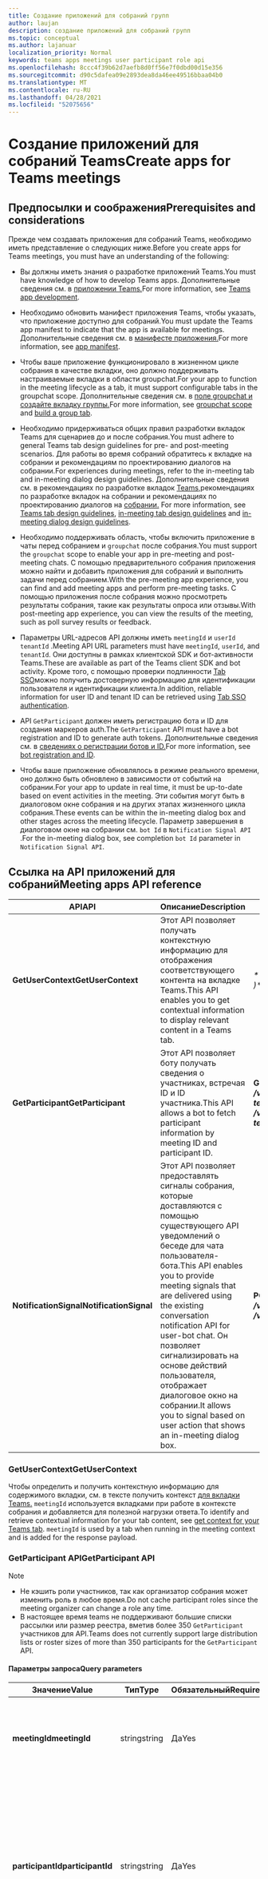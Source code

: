 ```yaml
---
title: Создание приложений для собраний групп
author: laujan
description: создание приложений для собраний групп
ms.topic: conceptual
ms.author: lajanuar
localization_priority: Normal
keywords: teams apps meetings user participant role api
ms.openlocfilehash: 8ccc4f39b62d7aefb8d0ff56e7f0dbd00d15e356
ms.sourcegitcommit: d90c5dafea09e2893dea8da46ee49516bbaa04b0
ms.translationtype: MT
ms.contentlocale: ru-RU
ms.lasthandoff: 04/28/2021
ms.locfileid: "52075656"
---
```

# <a name="create-apps-for-teams-meetings"></a><span data-ttu-id="406b0-104">Создание приложений для собраний Teams</span><span class="sxs-lookup"><span data-stu-id="406b0-104">Create apps for Teams meetings</span></span>

## <a name="prerequisites-and-considerations"></a><span data-ttu-id="406b0-105">Предпосылки и соображения</span><span class="sxs-lookup"><span data-stu-id="406b0-105">Prerequisites and considerations</span></span>

<span data-ttu-id="406b0-106">Прежде чем создавать приложения для собраний Teams, необходимо иметь представление о следующих ниже.</span><span class="sxs-lookup"><span data-stu-id="406b0-106">Before you create apps for Teams meetings, you must have an understanding of the following:</span></span>

* <span data-ttu-id="406b0-107">Вы должны иметь знания о разработке приложений Teams.</span><span class="sxs-lookup"><span data-stu-id="406b0-107">You must have knowledge of how to develop Teams apps.</span></span> <span data-ttu-id="406b0-108">Дополнительные сведения см. в [приложении Teams.](../overview.md)</span><span class="sxs-lookup"><span data-stu-id="406b0-108">For more information, see [Teams app development](../overview.md).</span></span>

* <span data-ttu-id="406b0-109">Необходимо обновить манифест приложения Teams, чтобы указать, что приложение доступно для собраний.</span><span class="sxs-lookup"><span data-stu-id="406b0-109">You must update the Teams app manifest to indicate that the app is available for meetings.</span></span> <span data-ttu-id="406b0-110">Дополнительные сведения см. в [манифесте приложения.](#update-your-app-manifest)</span><span class="sxs-lookup"><span data-stu-id="406b0-110">For more information, see [app manifest](#update-your-app-manifest).</span></span>

* <span data-ttu-id="406b0-111">Чтобы ваше приложение функционировало в жизненном цикле собрания в качестве вкладки, оно должно поддерживать настраиваемые вкладки в области groupchat.</span><span class="sxs-lookup"><span data-stu-id="406b0-111">For your app to function in the meeting lifecycle as a tab, it must support configurable tabs in the groupchat scope.</span></span> <span data-ttu-id="406b0-112">Дополнительные сведения см. в [поле groupchat и](../resources/schema/manifest-schema.md#configurabletabs) [создайте вкладку группы.](../build-your-first-app/build-channel-tab.md)</span><span class="sxs-lookup"><span data-stu-id="406b0-112">For more information, see [groupchat scope](../resources/schema/manifest-schema.md#configurabletabs) and [build a group tab](../build-your-first-app/build-channel-tab.md).</span></span>

* <span data-ttu-id="406b0-113">Необходимо придерживаться общих правил разработки вкладок Teams для сценариев до и после собрания.</span><span class="sxs-lookup"><span data-stu-id="406b0-113">You must adhere to general Teams tab design guidelines for pre- and post-meeting scenarios.</span></span> <span data-ttu-id="406b0-114">Для работы во время собраний обратитесь к вкладке на собрании и рекомендациям по проектированию диалогов на собрании.</span><span class="sxs-lookup"><span data-stu-id="406b0-114">For experiences during meetings, refer to the in-meeting tab and in-meeting dialog design guidelines.</span></span> <span data-ttu-id="406b0-115">Дополнительные сведения см. в рекомендациях по разработке вкладок [Teams,](../tabs/design/tabs.md)рекомендациях по разработке вкладок на собрании и рекомендациях по проектированию диалогов на [собрании.](../apps-in-teams-meetings/design/designing-apps-in-meetings.md#use-an-in-meeting-dialog) [](../apps-in-teams-meetings/design/designing-apps-in-meetings.md#use-an-in-meeting-tab)</span><span class="sxs-lookup"><span data-stu-id="406b0-115">For more information, see [Teams tab design guidelines](../tabs/design/tabs.md), [in-meeting tab design guidelines](../apps-in-teams-meetings/design/designing-apps-in-meetings.md#use-an-in-meeting-tab) and [in-meeting dialog design guidelines](../apps-in-teams-meetings/design/designing-apps-in-meetings.md#use-an-in-meeting-dialog).</span></span>

* <span data-ttu-id="406b0-116">Необходимо поддерживать область, чтобы включить приложение в чаты перед собранием и `groupchat` после собрания.</span><span class="sxs-lookup"><span data-stu-id="406b0-116">You must support the `groupchat` scope to enable your app in pre-meeting and post-meeting chats.</span></span> <span data-ttu-id="406b0-117">С помощью предварительного собрания приложения можно найти и добавить приложения для собраний и выполнить задачи перед собранием.</span><span class="sxs-lookup"><span data-stu-id="406b0-117">With the pre-meeting app experience, you can find and add meeting apps and perform pre-meeting tasks.</span></span> <span data-ttu-id="406b0-118">С помощью приложения после собрания можно просмотреть результаты собрания, такие как результаты опроса или отзывы.</span><span class="sxs-lookup"><span data-stu-id="406b0-118">With post-meeting app experience, you can view the results of the meeting, such as poll survey results or feedback.</span></span>

* <span data-ttu-id="406b0-119">Параметры URL-адресов API должны иметь `meetingId` и `userId` `tenantId` .</span><span class="sxs-lookup"><span data-stu-id="406b0-119">Meeting API URL parameters must have `meetingId`, `userId`, and `tenantId`.</span></span> <span data-ttu-id="406b0-120">Они доступны в рамках клиентской SDK и бот-активности Teams.</span><span class="sxs-lookup"><span data-stu-id="406b0-120">These are available as part of the Teams client SDK and bot activity.</span></span> <span data-ttu-id="406b0-121">Кроме того, с помощью проверки подлинности [Tab SSO](../tabs/how-to/authentication/auth-aad-sso.md)можно получить достоверную информацию для идентификации пользователя и идентификации клиента.</span><span class="sxs-lookup"><span data-stu-id="406b0-121">In addition, reliable information for user ID and tenant ID can be retrieved using [Tab SSO authentication](../tabs/how-to/authentication/auth-aad-sso.md).</span></span>

* <span data-ttu-id="406b0-122">API `GetParticipant` должен иметь регистрацию бота и ID для создания маркеров auth.</span><span class="sxs-lookup"><span data-stu-id="406b0-122">The `GetParticipant` API must have a bot registration and ID to generate auth tokens.</span></span> <span data-ttu-id="406b0-123">Дополнительные сведения см. в [сведениях о регистрации ботов и ID.](../build-your-first-app/build-bot.md)</span><span class="sxs-lookup"><span data-stu-id="406b0-123">For more information, see [bot registration and ID](../build-your-first-app/build-bot.md).</span></span>

* <span data-ttu-id="406b0-124">Чтобы ваше приложение обновлялось в режиме реального времени, оно должно быть обновлено в зависимости от событий на собрании.</span><span class="sxs-lookup"><span data-stu-id="406b0-124">For your app to update in real time, it must be up-to-date based on event activities in the meeting.</span></span> <span data-ttu-id="406b0-125">Эти события могут быть в диалоговом окне собрания и на других этапах жизненного цикла собрания.</span><span class="sxs-lookup"><span data-stu-id="406b0-125">These events can be within the in-meeting dialog box and other stages across the meeting lifecycle.</span></span> <span data-ttu-id="406b0-126">Параметр завершения в диалоговом окне на собрании см. `bot Id` в `Notification Signal API` .</span><span class="sxs-lookup"><span data-stu-id="406b0-126">For the in-meeting dialog box, see completion `bot Id` parameter in `Notification Signal API`.</span></span>

## <a name="meeting-apps-api-reference"></a><span data-ttu-id="406b0-127">Ссылка на API приложений для собраний</span><span class="sxs-lookup"><span data-stu-id="406b0-127">Meeting apps API reference</span></span>

|<span data-ttu-id="406b0-128">API</span><span class="sxs-lookup"><span data-stu-id="406b0-128">API</span></span>|<span data-ttu-id="406b0-129">Описание</span><span class="sxs-lookup"><span data-stu-id="406b0-129">Description</span></span>|<span data-ttu-id="406b0-130">Запрос</span><span class="sxs-lookup"><span data-stu-id="406b0-130">Request</span></span>|<span data-ttu-id="406b0-131">Source</span><span class="sxs-lookup"><span data-stu-id="406b0-131">Source</span></span>|
|---|---|----|---|
|<span data-ttu-id="406b0-132">**GetUserContext**</span><span class="sxs-lookup"><span data-stu-id="406b0-132">**GetUserContext**</span></span>| <span data-ttu-id="406b0-133">Этот API позволяет получать контекстную информацию для отображения соответствующего контента на вкладке Teams.</span><span class="sxs-lookup"><span data-stu-id="406b0-133">This API enables you to get contextual information to display relevant content in a Teams tab.</span></span> |<span data-ttu-id="406b0-134">_**microsoftTeams.getContext() => { /*...\* / } )*\*_</span><span class="sxs-lookup"><span data-stu-id="406b0-134">_**microsoftTeams.getContext( ( ) => {  /*...*/ } )**_</span></span>|<span data-ttu-id="406b0-135">Клиент Microsoft Teams SDK</span><span class="sxs-lookup"><span data-stu-id="406b0-135">Microsoft Teams client SDK</span></span>|
|<span data-ttu-id="406b0-136">**GetParticipant**</span><span class="sxs-lookup"><span data-stu-id="406b0-136">**GetParticipant**</span></span>| <span data-ttu-id="406b0-137">Этот API позволяет боту получать сведения о участниках, встречая ID и ID участника.</span><span class="sxs-lookup"><span data-stu-id="406b0-137">This API allows a bot to fetch participant information by meeting ID and participant ID.</span></span> |<span data-ttu-id="406b0-138">**GET** _**/v1/meetings/{meetingId}/participants/{participantsId}?tenantId={tenantId}**_</span><span class="sxs-lookup"><span data-stu-id="406b0-138">**GET** _**/v1/meetings/{meetingId}/participants/{participantId}?tenantId={tenantId}**_</span></span> |<span data-ttu-id="406b0-139">Microsoft Bot Framework SDK</span><span class="sxs-lookup"><span data-stu-id="406b0-139">Microsoft Bot Framework SDK</span></span>|
|<span data-ttu-id="406b0-140">**NotificationSignal**</span><span class="sxs-lookup"><span data-stu-id="406b0-140">**NotificationSignal**</span></span> | <span data-ttu-id="406b0-141">Этот API позволяет предоставлять сигналы собрания, которые доставляются с помощью существующего API уведомлений о беседе для чата пользователя-бота.</span><span class="sxs-lookup"><span data-stu-id="406b0-141">This API enables you to provide meeting signals that are delivered using the existing conversation notification API for user-bot chat.</span></span> <span data-ttu-id="406b0-142">Он позволяет сигнализировать на основе действий пользователя, отображает диалоговое окно на собрании.</span><span class="sxs-lookup"><span data-stu-id="406b0-142">It allows you to signal based on user action that shows an in-meeting dialog box.</span></span> |<span data-ttu-id="406b0-143">**POST** _**/v3/conversations/{conversationId}/activities**_</span><span class="sxs-lookup"><span data-stu-id="406b0-143">**POST** _**/v3/conversations/{conversationId}/activities**_</span></span>|<span data-ttu-id="406b0-144">Microsoft Bot Framework SDK</span><span class="sxs-lookup"><span data-stu-id="406b0-144">Microsoft Bot Framework SDK</span></span>|

### <a name="getusercontext"></a><span data-ttu-id="406b0-145">GetUserContext</span><span class="sxs-lookup"><span data-stu-id="406b0-145">GetUserContext</span></span>

<span data-ttu-id="406b0-146">Чтобы определить и получить контекстную информацию для содержимого вкладки, см. в тексте получить контекст [для вкладки Teams.](../tabs/how-to/access-teams-context.md#getting-context-by-using-the-microsoft-teams-javascript-library) `meetingId` используется вкладками при работе в контексте собрания и добавляется для полезной нагрузки ответа.</span><span class="sxs-lookup"><span data-stu-id="406b0-146">To identify and retrieve contextual information for your tab content, see [get context for your Teams tab](../tabs/how-to/access-teams-context.md#getting-context-by-using-the-microsoft-teams-javascript-library). `meetingId` is used by a tab when running in the meeting context and is added for the response payload.</span></span>

### <a name="getparticipant-api"></a><span data-ttu-id="406b0-147">GetParticipant API</span><span class="sxs-lookup"><span data-stu-id="406b0-147">GetParticipant API</span></span>

> [!NOTE]
> * <span data-ttu-id="406b0-148">Не кэшить роли участников, так как организатор собрания может изменить роль в любое время.</span><span class="sxs-lookup"><span data-stu-id="406b0-148">Do not cache participant roles since the meeting organizer can change a role any time.</span></span>
> * <span data-ttu-id="406b0-149">В настоящее время teams не поддерживают большие списки рассылки или размер реестра, вметив более 350 `GetParticipant` участников для API.</span><span class="sxs-lookup"><span data-stu-id="406b0-149">Teams does not currently support large distribution lists or roster sizes of more than 350 participants for the `GetParticipant` API.</span></span>

#### <a name="query-parameters"></a><span data-ttu-id="406b0-150">Параметры запроса</span><span class="sxs-lookup"><span data-stu-id="406b0-150">Query parameters</span></span>

|<span data-ttu-id="406b0-151">Значение</span><span class="sxs-lookup"><span data-stu-id="406b0-151">Value</span></span>|<span data-ttu-id="406b0-152">Тип</span><span class="sxs-lookup"><span data-stu-id="406b0-152">Type</span></span>|<span data-ttu-id="406b0-153">Обязательный</span><span class="sxs-lookup"><span data-stu-id="406b0-153">Required</span></span>|<span data-ttu-id="406b0-154">Описание</span><span class="sxs-lookup"><span data-stu-id="406b0-154">Description</span></span>|
|---|---|----|---|
|<span data-ttu-id="406b0-155">**meetingId**</span><span class="sxs-lookup"><span data-stu-id="406b0-155">**meetingId**</span></span>| <span data-ttu-id="406b0-156">string</span><span class="sxs-lookup"><span data-stu-id="406b0-156">string</span></span> | <span data-ttu-id="406b0-157">Да</span><span class="sxs-lookup"><span data-stu-id="406b0-157">Yes</span></span> | <span data-ttu-id="406b0-158">Идентификатор собрания доступен через Bot Invoke и Teams Client SDK.</span><span class="sxs-lookup"><span data-stu-id="406b0-158">The meeting identifier is available through Bot Invoke and Teams Client SDK.</span></span>|
|<span data-ttu-id="406b0-159">**participantId**</span><span class="sxs-lookup"><span data-stu-id="406b0-159">**participantId**</span></span>| <span data-ttu-id="406b0-160">string</span><span class="sxs-lookup"><span data-stu-id="406b0-160">string</span></span> | <span data-ttu-id="406b0-161">Да</span><span class="sxs-lookup"><span data-stu-id="406b0-161">Yes</span></span> | <span data-ttu-id="406b0-162">ID участника — это пользовательский ИД.</span><span class="sxs-lookup"><span data-stu-id="406b0-162">The participant ID is the user ID.</span></span> <span data-ttu-id="406b0-163">Он доступен в SSO tab, Bot Invoke и Teams Client SDK.</span><span class="sxs-lookup"><span data-stu-id="406b0-163">It is available in Tab SSO, Bot Invoke, and Teams Client SDK.</span></span> <span data-ttu-id="406b0-164">Рекомендуется получить ID участника из SSO Tab.</span><span class="sxs-lookup"><span data-stu-id="406b0-164">It is recommended to get a participant ID from the Tab SSO.</span></span> |
|<span data-ttu-id="406b0-165">**tenantId**</span><span class="sxs-lookup"><span data-stu-id="406b0-165">**tenantId**</span></span>| <span data-ttu-id="406b0-166">string</span><span class="sxs-lookup"><span data-stu-id="406b0-166">string</span></span> | <span data-ttu-id="406b0-167">Да</span><span class="sxs-lookup"><span data-stu-id="406b0-167">Yes</span></span> | <span data-ttu-id="406b0-168">Для пользователей-клиентов требуется ID клиента.</span><span class="sxs-lookup"><span data-stu-id="406b0-168">The tenant ID is required for the tenant users.</span></span> <span data-ttu-id="406b0-169">Он доступен в SSO tab, Bot Invoke и Teams Client SDK.</span><span class="sxs-lookup"><span data-stu-id="406b0-169">It is available in Tab SSO, Bot Invoke, and Teams Client SDK.</span></span> <span data-ttu-id="406b0-170">Рекомендуется получить ID клиента из SSO tab.</span><span class="sxs-lookup"><span data-stu-id="406b0-170">It is recommended to get a tenant ID from the Tab SSO.</span></span> |

#### <a name="example"></a><span data-ttu-id="406b0-171">Пример</span><span class="sxs-lookup"><span data-stu-id="406b0-171">Example</span></span>

# <a name="c"></a>[<span data-ttu-id="406b0-172">C#</span><span class="sxs-lookup"><span data-stu-id="406b0-172">C#</span></span>](#tab/dotnet)

```csharp
protected override async Task OnMessageActivityAsync(ITurnContext<IMessageActivity> turnContext, CancellationToken cancellationToken)
{
  TeamsMeetingParticipant participant = GetMeetingParticipantAsync(turnContext, "yourMeetingId", "yourParticipantId", "yourTenantId");
  TeamsChannelAccount member = participant.User;
  MeetingParticipantInfo meetingInfo = participant.Meeting;
  ConversationAccount conversation = participant.Conversation;

  await turnContext.SendActivityAsync(MessageFactory.Text($"The participant role is: {meetingInfo.Role}"), cancellationToken);
}

```

# <a name="javascript"></a>[<span data-ttu-id="406b0-173">JavaScript</span><span class="sxs-lookup"><span data-stu-id="406b0-173">JavaScript</span></span>](#tab/javascript)

```typescript

export class MyBot extends TeamsActivityHandler {
    constructor() {
        super();
        this.onMessage(async (context, next) => {
            TeamsMeetingParticipant participant = getMeetingParticipant(turnContext, "yourMeetingId", "yourParticipantId", "yourTenantId");
            let member = participant.user;
            let meetingInfo = participant.meeting;
            let conversation = participant.conversation;
            
            await context.sendActivity(`The participant role is: '${meetingInfo.role}'`);
            await next();
        });
    }
}

```

# <a name="json"></a>[<span data-ttu-id="406b0-174">JSON</span><span class="sxs-lookup"><span data-stu-id="406b0-174">JSON</span></span>](#tab/json)

```http
GET /v1/meetings/{meetingId}/participants/{participantId}?tenantId={tenantId}
```

* * *

<span data-ttu-id="406b0-175">Тело ответа JSON для `GetParticipant` API:</span><span class="sxs-lookup"><span data-stu-id="406b0-175">The JSON response body for `GetParticipant` API is:</span></span>

```json
{
   "user":{
      "id":"29:1JKiJGPAX9TTxtGxhVo0wLx_zwzo-gG8Z-X03306vBwi9p-xMTEbDXsT6KH7-0kkTS8cD-2zkrsoV6f5WJ6_aYw",
      "aadObjectId":"e236c4bf-88b1-4f3a-b1d7-8891dfc332b5",
      "name":"Bob Young",
      "givenName":"Bob",
      "surname":"Young",
      "email":"Bob.young@microsoft.com",
      "userPrincipalName":"Bob.young@microsoft.com",
      "tenantId":"2fe477ab-0efc-4dfd-bde2-484374e2c373",
      "userRole":"user"
   },
   "meeting":{
      "role ":"Presenter",
      "inMeeting":true
   },
   "conversation":{
      "id":"<conversation id>",
      "isGroup":true
   }
}
```

#### <a name="response-codes"></a><span data-ttu-id="406b0-176">Коды ответа</span><span class="sxs-lookup"><span data-stu-id="406b0-176">Response codes</span></span>

|<span data-ttu-id="406b0-177">Код ответа</span><span class="sxs-lookup"><span data-stu-id="406b0-177">Response code</span></span>|<span data-ttu-id="406b0-178">Описание</span><span class="sxs-lookup"><span data-stu-id="406b0-178">Description</span></span>|
|---|---|
| <span data-ttu-id="406b0-179">**403**</span><span class="sxs-lookup"><span data-stu-id="406b0-179">**403**</span></span> | <span data-ttu-id="406b0-180">Приложение не может получать сведения о участниках.</span><span class="sxs-lookup"><span data-stu-id="406b0-180">The app is not allowed to get participant information.</span></span> <span data-ttu-id="406b0-181">Это наиболее распространенный ответ на ошибки, который запускается, если приложение не установлено на собрании.</span><span class="sxs-lookup"><span data-stu-id="406b0-181">This is the most common error response and is triggered if the app is not installed in the meeting.</span></span> <span data-ttu-id="406b0-182">Например, если приложение отключено администратором клиента или заблокировано во время переноса веб-сайтов в прямом эфире.</span><span class="sxs-lookup"><span data-stu-id="406b0-182">For example, if the app is disabled by tenant admin or blocked during live site migration.</span></span>|
| <span data-ttu-id="406b0-183">**200**</span><span class="sxs-lookup"><span data-stu-id="406b0-183">**200**</span></span> | <span data-ttu-id="406b0-184">Данные участника успешно извлекаются.</span><span class="sxs-lookup"><span data-stu-id="406b0-184">The participant information is successfully retrieved.</span></span>|
| <span data-ttu-id="406b0-185">**401**</span><span class="sxs-lookup"><span data-stu-id="406b0-185">**401**</span></span> | <span data-ttu-id="406b0-186">Приложение отвечает недействительным маркером.</span><span class="sxs-lookup"><span data-stu-id="406b0-186">The app responds with an invalid token.</span></span>|
| <span data-ttu-id="406b0-187">**404**</span><span class="sxs-lookup"><span data-stu-id="406b0-187">**404**</span></span> | <span data-ttu-id="406b0-188">Собрание истеко или участник не может быть найден.</span><span class="sxs-lookup"><span data-stu-id="406b0-188">The meeting has either expired or participant cannot be found.</span></span>|
| <span data-ttu-id="406b0-189">**500**</span><span class="sxs-lookup"><span data-stu-id="406b0-189">**500**</span></span> | <span data-ttu-id="406b0-190">Срок действия собрания истек более 60 дней с момента окончания собрания, либо у участника нет разрешений, основанных на их роли.</span><span class="sxs-lookup"><span data-stu-id="406b0-190">The meeting has either expired more than 60 days since the meeting ended or the participant does not have permissions based on their role.</span></span>|

### <a name="notificationsignal-api"></a><span data-ttu-id="406b0-191">NotificationSignal API</span><span class="sxs-lookup"><span data-stu-id="406b0-191">NotificationSignal API</span></span>

<span data-ttu-id="406b0-192">Все пользователи на собрании получают уведомления, отправленные через `NotificationSignal` API.</span><span class="sxs-lookup"><span data-stu-id="406b0-192">All users in a meeting receive the notifications sent through the `NotificationSignal` API.</span></span>

> [!NOTE]
> * <span data-ttu-id="406b0-193">При вызове диалогового окна на собрании содержимое представляется в качестве сообщения чата.</span><span class="sxs-lookup"><span data-stu-id="406b0-193">When an in-meeting dialog box is invoked, the content is presented as a chat message.</span></span>
> * <span data-ttu-id="406b0-194">В настоящее время отправка целевых уведомлений не поддерживается.</span><span class="sxs-lookup"><span data-stu-id="406b0-194">Currently, sending targeted notifications is not supported.</span></span>

#### <a name="query-parameters"></a><span data-ttu-id="406b0-195">Параметры запроса</span><span class="sxs-lookup"><span data-stu-id="406b0-195">Query parameters</span></span>

|<span data-ttu-id="406b0-196">Значение</span><span class="sxs-lookup"><span data-stu-id="406b0-196">Value</span></span>|<span data-ttu-id="406b0-197">Тип</span><span class="sxs-lookup"><span data-stu-id="406b0-197">Type</span></span>|<span data-ttu-id="406b0-198">Обязательный</span><span class="sxs-lookup"><span data-stu-id="406b0-198">Required</span></span>|<span data-ttu-id="406b0-199">Описание</span><span class="sxs-lookup"><span data-stu-id="406b0-199">Description</span></span>|
|---|---|----|---|
|<span data-ttu-id="406b0-200">**conversationId**</span><span class="sxs-lookup"><span data-stu-id="406b0-200">**conversationId**</span></span>| <span data-ttu-id="406b0-201">string</span><span class="sxs-lookup"><span data-stu-id="406b0-201">string</span></span> | <span data-ttu-id="406b0-202">Да</span><span class="sxs-lookup"><span data-stu-id="406b0-202">Yes</span></span> | <span data-ttu-id="406b0-203">Идентификатор беседы доступен в рамках вызова бота</span><span class="sxs-lookup"><span data-stu-id="406b0-203">The conversation identifier is available as part of bot invoke</span></span> |

#### <a name="example"></a><span data-ttu-id="406b0-204">Пример</span><span class="sxs-lookup"><span data-stu-id="406b0-204">Example</span></span>

<span data-ttu-id="406b0-205">Объявляется `Bot ID` в манифесте, и бот получает объект результата.</span><span class="sxs-lookup"><span data-stu-id="406b0-205">The `Bot ID` is declared in the manifest and the bot receives a result object.</span></span>

> [!NOTE]
> * <span data-ttu-id="406b0-206">Параметр `completionBotId` необязательный `externalResourceUrl` в примере запрашиваемой полезной нагрузки.</span><span class="sxs-lookup"><span data-stu-id="406b0-206">The `completionBotId` parameter of the `externalResourceUrl` is optional in the requested payload example.</span></span> <span data-ttu-id="406b0-207">`Bot ID` объявляется в манифесте, и бот получает объект результата.</span><span class="sxs-lookup"><span data-stu-id="406b0-207">`Bot ID` is declared in the manifest and the bot receives a result object.</span></span>
> * <span data-ttu-id="406b0-208">Параметры `externalResourceUrl` ширины и высоты должны быть в пикселях.</span><span class="sxs-lookup"><span data-stu-id="406b0-208">The `externalResourceUrl` width and height parameters must be in pixels.</span></span> <span data-ttu-id="406b0-209">Чтобы размеры были в пределах допустимого, см. в [рекомендациях по проектированию.](design/designing-apps-in-meetings.md)</span><span class="sxs-lookup"><span data-stu-id="406b0-209">To ensure the dimensions are within the allowed limits, see [design guidelines](design/designing-apps-in-meetings.md).</span></span>
> * <span data-ttu-id="406b0-210">URL-адрес — это страница, загруженная в диалоговом окне на `<iframe>` собрании.</span><span class="sxs-lookup"><span data-stu-id="406b0-210">The URL is the page loaded as an `<iframe>` in the in-meeting dialog box.</span></span> <span data-ttu-id="406b0-211">Домен должен быть в массиве приложения в `validDomains` манифесте приложения.</span><span class="sxs-lookup"><span data-stu-id="406b0-211">The domain must be in the app's `validDomains` array in your app manifest.</span></span>

# <a name="c"></a>[<span data-ttu-id="406b0-212">C#</span><span class="sxs-lookup"><span data-stu-id="406b0-212">C#</span></span>](#tab/dotnet)

```csharp
Activity activity = MessageFactory.Text("This is a meeting signal test");

activity.ChannelData = new TeamsChannelData
  {
    Notification = new NotificationInfo()
                    {
                        AlertInMeeting = true,
                        ExternalResourceUrl = "https://teams.microsoft.com/l/bubble/APP_ID?url=<url>&height=<height>&width=<width>&title=<title>&completionBotId=BOT_APP_ID"
                    }
  };
await turnContext.SendActivityAsync(activity).ConfigureAwait(false);
```

# <a name="javascript"></a>[<span data-ttu-id="406b0-213">JavaScript</span><span class="sxs-lookup"><span data-stu-id="406b0-213">JavaScript</span></span>](#tab/javascript)

```javascript

const replyActivity = MessageFactory.text('Hi'); // this could be an adaptive card instead
replyActivity.channelData = {
    notification: {
        alertInMeeting: true,
        externalResourceUrl: 'https://teams.microsoft.com/l/bubble/APP_ID?url=<url>&height=<height>&width=<width>&title=<title>&completionBotId=BOT_APP_ID’
    }
};
await context.sendActivity(replyActivity);
```

# <a name="json"></a>[<span data-ttu-id="406b0-214">JSON</span><span class="sxs-lookup"><span data-stu-id="406b0-214">JSON</span></span>](#tab/json)

```http
POST /v3/conversations/{conversationId}/activities

{
    "type": "message",
    "text": "John Phillips assigned you a weekly todo",
    "summary": "Don't forget to meet with Marketing next week",
    "channelData": {
        "notification": {
            "alertInMeeting": true,
            "externalResourceUrl": "https://teams.microsoft.com/l/bubble/APP_ID?url=<url>&height=<height>&width=<width>&title=<title>&completionBotId=BOT_APP_ID"
        }
    },
    "replyToId": "1493070356924"
}
```

* * *

#### <a name="response-codes"></a><span data-ttu-id="406b0-215">Коды ответа</span><span class="sxs-lookup"><span data-stu-id="406b0-215">Response codes</span></span>

|<span data-ttu-id="406b0-216">Код ответа</span><span class="sxs-lookup"><span data-stu-id="406b0-216">Response code</span></span>|<span data-ttu-id="406b0-217">Описание</span><span class="sxs-lookup"><span data-stu-id="406b0-217">Description</span></span>|
|---|---|
| <span data-ttu-id="406b0-218">**201**</span><span class="sxs-lookup"><span data-stu-id="406b0-218">**201**</span></span> | <span data-ttu-id="406b0-219">Успешно отправляется действие с сигналом</span><span class="sxs-lookup"><span data-stu-id="406b0-219">The activity with signal is successfully sent</span></span> |
| <span data-ttu-id="406b0-220">**401**</span><span class="sxs-lookup"><span data-stu-id="406b0-220">**401**</span></span> | <span data-ttu-id="406b0-221">Приложение отвечает недействительным маркером.</span><span class="sxs-lookup"><span data-stu-id="406b0-221">The app responds with an invalid token.</span></span> |
| <span data-ttu-id="406b0-222">**403**</span><span class="sxs-lookup"><span data-stu-id="406b0-222">**403**</span></span> | <span data-ttu-id="406b0-223">Приложение не может отправить сигнал.</span><span class="sxs-lookup"><span data-stu-id="406b0-223">The app is unable to send the signal.</span></span> <span data-ttu-id="406b0-224">Это может произойти из-за различных причин, таких как отключение приложения администратором клиента, блокировка приложения во время переноса веб-сайта в прямом эфире и так далее.</span><span class="sxs-lookup"><span data-stu-id="406b0-224">This can happen due to various reasons such as the tenant admin disables the app, the app is blocked during live site migration, and so on.</span></span> <span data-ttu-id="406b0-225">В этом случае полезное сообщение содержит подробное сообщение об ошибке.</span><span class="sxs-lookup"><span data-stu-id="406b0-225">In this case, the payload contains a detailed error message.</span></span> |
| <span data-ttu-id="406b0-226">**404**</span><span class="sxs-lookup"><span data-stu-id="406b0-226">**404**</span></span> | <span data-ttu-id="406b0-227">Чат собрания не существует.</span><span class="sxs-lookup"><span data-stu-id="406b0-227">The meeting chat does not exist.</span></span> |

## <a name="enable-your-app-for-teams-meetings"></a><span data-ttu-id="406b0-228">Включить приложение для собраний Teams</span><span class="sxs-lookup"><span data-stu-id="406b0-228">Enable your app for Teams meetings</span></span>

### <a name="update-your-app-manifest"></a><span data-ttu-id="406b0-229">Обновление манифеста приложения</span><span class="sxs-lookup"><span data-stu-id="406b0-229">Update your app manifest</span></span>

<span data-ttu-id="406b0-230">Возможности приложения собраний объявляются в манифесте приложения с помощью `configurableTabs` массивов и `scopes` `context` массивов.</span><span class="sxs-lookup"><span data-stu-id="406b0-230">The meetings app capabilities are declared in your app manifest using the `configurableTabs`, `scopes`, and `context` arrays.</span></span> <span data-ttu-id="406b0-231">Область определяет, кому и в котором контекст определяет, где доступно ваше приложение.</span><span class="sxs-lookup"><span data-stu-id="406b0-231">Scope defines to whom and context defines where your app is available.</span></span>

> [!NOTE]
> <span data-ttu-id="406b0-232">Попробуйте обновить манифест приложения с помощью [схемы манифеста.](../resources/schema/manifest-schema-dev-preview.md)</span><span class="sxs-lookup"><span data-stu-id="406b0-232">Try updating your app manifest with the [manifest schema](../resources/schema/manifest-schema-dev-preview.md).</span></span>
> <span data-ttu-id="406b0-233">Приложениям на собраниях нужна *область группового чата.*</span><span class="sxs-lookup"><span data-stu-id="406b0-233">Apps in meetings need *groupchat* scope.</span></span> <span data-ttu-id="406b0-234">Область *команды* работает только для вкладок в каналах.</span><span class="sxs-lookup"><span data-stu-id="406b0-234">The *team* scope works for tabs in channels only.</span></span>

```json

"configurableTabs": [
    {
      "configurationUrl": "https://contoso.com/teamstab/configure",
      "canUpdateConfiguration": true,
      "scopes": [
        "team",
        "groupchat"
      ],
      "context":[
        "channelTab",
        "privateChatTab",
        "meetingChatTab",
        "meetingDetailsTab",
        "meetingSidePanel",
        "meetingStage"
     ]
    }
  ]
```
> [!NOTE]
> <span data-ttu-id="406b0-235">`meetingStage` в настоящее время доступна только в предварительном просмотре разработчика.</span><span class="sxs-lookup"><span data-stu-id="406b0-235">`meetingStage` is currently available in developer preview only.</span></span>

### <a name="context-property"></a><span data-ttu-id="406b0-236">Свойство Context</span><span class="sxs-lookup"><span data-stu-id="406b0-236">Context property</span></span>

<span data-ttu-id="406b0-237">Вкладка `context` и свойства позволяют `scopes` определить, где должно отображаться ваше приложение.</span><span class="sxs-lookup"><span data-stu-id="406b0-237">The tab `context` and `scopes` properties enable you to determine where your app must appear.</span></span> <span data-ttu-id="406b0-238">Вкладки в области или области `team` `groupchat` могут иметь несколько контекстов.</span><span class="sxs-lookup"><span data-stu-id="406b0-238">Tabs in the `team` or `groupchat` scope can have more than one context.</span></span> <span data-ttu-id="406b0-239">Ниже ниже 10 значений для свойства, из которого можно использовать все или некоторые `context` из этих значений:</span><span class="sxs-lookup"><span data-stu-id="406b0-239">Following are the values for the `context` property from which you can use all or some of the values:</span></span>

|<span data-ttu-id="406b0-240">Значение</span><span class="sxs-lookup"><span data-stu-id="406b0-240">Value</span></span>|<span data-ttu-id="406b0-241">Описание</span><span class="sxs-lookup"><span data-stu-id="406b0-241">Description</span></span>|
|---|---|
| <span data-ttu-id="406b0-242">**channelTab**</span><span class="sxs-lookup"><span data-stu-id="406b0-242">**channelTab**</span></span> | <span data-ttu-id="406b0-243">Вкладка в загонах канала команды.</span><span class="sxs-lookup"><span data-stu-id="406b0-243">A tab in the header of a team channel.</span></span> |
| <span data-ttu-id="406b0-244">**privateChatTab**</span><span class="sxs-lookup"><span data-stu-id="406b0-244">**privateChatTab**</span></span> | <span data-ttu-id="406b0-245">Вкладка в загонах группового чата между набором пользователей, не в контексте группы или собрания.</span><span class="sxs-lookup"><span data-stu-id="406b0-245">A tab in the header of a group chat between a set of users not in the context of a team or meeting.</span></span> |
| <span data-ttu-id="406b0-246">**meetingChatTab**</span><span class="sxs-lookup"><span data-stu-id="406b0-246">**meetingChatTab**</span></span> | <span data-ttu-id="406b0-247">Вкладка в загонах группового чата между набором пользователей в контексте запланированного собрания.</span><span class="sxs-lookup"><span data-stu-id="406b0-247">A tab in the header of a group chat between a set of users in the context of a scheduled meeting.</span></span> |
| <span data-ttu-id="406b0-248">**meetingDetailsTab**</span><span class="sxs-lookup"><span data-stu-id="406b0-248">**meetingDetailsTab**</span></span> | <span data-ttu-id="406b0-249">Вкладка в загонах сведений о собрании для просмотра календаря.</span><span class="sxs-lookup"><span data-stu-id="406b0-249">A tab in the header of the meeting details view of the calendar.</span></span> |
| <span data-ttu-id="406b0-250">**meetingSidePanel**</span><span class="sxs-lookup"><span data-stu-id="406b0-250">**meetingSidePanel**</span></span> | <span data-ttu-id="406b0-251">Панель на собрании, открытая с помощью единой панели (U-bar).</span><span class="sxs-lookup"><span data-stu-id="406b0-251">An in-meeting panel opened via the unified bar (U-bar).</span></span> |
| <span data-ttu-id="406b0-252">**meetingStage**</span><span class="sxs-lookup"><span data-stu-id="406b0-252">**meetingStage**</span></span> | <span data-ttu-id="406b0-253">Приложение из боковогопанеля можно использовать на стадии собрания.</span><span class="sxs-lookup"><span data-stu-id="406b0-253">An app from the sidepanel can be shared to the meeting stage.</span></span> |

> [!NOTE]
> <span data-ttu-id="406b0-254">`Context` свойство в настоящее время не поддерживается для мобильных клиентов.</span><span class="sxs-lookup"><span data-stu-id="406b0-254">`Context` property is currently not supported on mobile clients.</span></span>

## <a name="configure-your-app-for-meeting-scenarios"></a><span data-ttu-id="406b0-255">Настройка приложения для сценариев собраний</span><span class="sxs-lookup"><span data-stu-id="406b0-255">Configure your app for meeting scenarios</span></span>

> [!NOTE]
> * <span data-ttu-id="406b0-256">Чтобы приложение было видимым в галерее вкладок, оно должно поддерживать настраиваемые вкладки и область группового чата.</span><span class="sxs-lookup"><span data-stu-id="406b0-256">For your app to be visible in the tab gallery it must support configurable tabs and the group chat scope.</span></span>
> * <span data-ttu-id="406b0-257">Мобильные клиенты поддерживают вкладки только на этапах предварительного и после собраний.</span><span class="sxs-lookup"><span data-stu-id="406b0-257">Mobile clients support tabs only in pre and post meeting stages.</span></span>
> * <span data-ttu-id="406b0-258">В настоящее время в мобильных клиентах не поддерживается диалоговое окно и вкладка на собрании.</span><span class="sxs-lookup"><span data-stu-id="406b0-258">The in-meeting experiences that is in-meeting dialog box and tab is currently not supported on mobile clients.</span></span> <span data-ttu-id="406b0-259">Дополнительные сведения см. [в руководстве по вкладки на мобильных](../tabs/design/tabs-mobile.md) устройствах при создании вкладок для мобильных устройств.</span><span class="sxs-lookup"><span data-stu-id="406b0-259">For more information, see [guidance for tabs on mobile](../tabs/design/tabs-mobile.md) when creating your tabs for mobile.</span></span>

### <a name="before-a-meeting"></a><span data-ttu-id="406b0-260">Перед собранием</span><span class="sxs-lookup"><span data-stu-id="406b0-260">Before a meeting</span></span>

<span data-ttu-id="406b0-261">Перед собранием пользователи могут добавлять вкладки, боты и расширения обмена сообщениями на собрание.</span><span class="sxs-lookup"><span data-stu-id="406b0-261">Before a meeting, users can add tabs, bots and messaging extensions to a meeting.</span></span> <span data-ttu-id="406b0-262">Пользователи с ролями организатора и презентовщика могут добавлять вкладки в собрание.</span><span class="sxs-lookup"><span data-stu-id="406b0-262">Users with organizer and presenter roles can add tabs to a meeting.</span></span>

<span data-ttu-id="406b0-263">**Добавление вкладки к собранию**</span><span class="sxs-lookup"><span data-stu-id="406b0-263">**To add a tab to a meeting**</span></span>

1. <span data-ttu-id="406b0-264">В календаре выберите собрание, на которое нужно добавить вкладку.</span><span class="sxs-lookup"><span data-stu-id="406b0-264">In your calendar, select a meeting to which you want to add a tab.</span></span>
1. <span data-ttu-id="406b0-265">Выберите **вкладку Details** и выберите плюс</span><span class="sxs-lookup"><span data-stu-id="406b0-265">Select the **Details** tab and select plus</span></span> <img src="~/assets/images/apps-in-meetings/plusbutton.png" alt="Plus button" width="30"/><span data-ttu-id="406b0-266">.</span><span class="sxs-lookup"><span data-stu-id="406b0-266">.</span></span> <span data-ttu-id="406b0-267">Отображается галерея вкладок.</span><span class="sxs-lookup"><span data-stu-id="406b0-267">The tab gallery appears.</span></span>

    ![Опыт предварительного собрания](../assets/images/apps-in-meetings/PreMeeting.png)

1. <span data-ttu-id="406b0-269">В галерее вкладок выберите приложение, которое необходимо добавить, и выполните необходимые действия.</span><span class="sxs-lookup"><span data-stu-id="406b0-269">In the tab gallery, select the app that you want to add and follow the steps as required.</span></span> <span data-ttu-id="406b0-270">Приложение устанавливается в качестве вкладки.</span><span class="sxs-lookup"><span data-stu-id="406b0-270">The app is installed as a tab.</span></span>
    > [!NOTE] 
    > <span data-ttu-id="406b0-271">В настоящее время на вкладке "Собрания" сведения о собраниях и сведения о участниках не поддерживаются.</span><span class="sxs-lookup"><span data-stu-id="406b0-271">Currently, in meetings tab, getting meeting details and participant information is not supported.</span></span>

<span data-ttu-id="406b0-272">**Добавление расширения обмена сообщениями на собрание**</span><span class="sxs-lookup"><span data-stu-id="406b0-272">**To add a messaging extension to a meeting**</span></span>

1. <span data-ttu-id="406b0-273">Выберите меню эллипсов или &#x25CF;&#x25CF;&#x25CF; , расположенное в области композитных сообщений в чате.</span><span class="sxs-lookup"><span data-stu-id="406b0-273">Select the ellipses or overflow menu &#x25CF;&#x25CF;&#x25CF; located in the compose message area in the chat.</span></span>
1. <span data-ttu-id="406b0-274">Выберите приложение, которое необходимо добавить, и выполните необходимые действия.</span><span class="sxs-lookup"><span data-stu-id="406b0-274">Select the app that you want to add and follow the steps as required.</span></span> <span data-ttu-id="406b0-275">Приложение устанавливается в качестве расширения обмена сообщениями.</span><span class="sxs-lookup"><span data-stu-id="406b0-275">The app is installed as a messaging extension.</span></span>

<span data-ttu-id="406b0-276">**Добавление бота на собрание**</span><span class="sxs-lookup"><span data-stu-id="406b0-276">**To add a bot to a meeting**</span></span>

<span data-ttu-id="406b0-277">В чате собраний **@** введите ключ и выберите **Get bots**.</span><span class="sxs-lookup"><span data-stu-id="406b0-277">In a meeting chat enter the **@** key and select **Get bots**.</span></span>

> [!NOTE]
> * <span data-ttu-id="406b0-278">Удостоверение пользователя должно быть подтверждено с помощью [SSO Tabs.](../tabs/how-to/authentication/auth-aad-sso.md)</span><span class="sxs-lookup"><span data-stu-id="406b0-278">The user identity must be confirmed using [Tabs SSO](../tabs/how-to/authentication/auth-aad-sso.md).</span></span> <span data-ttu-id="406b0-279">После проверки подлинности приложение может получить роль пользователя с помощью `GetParticipant` API.</span><span class="sxs-lookup"><span data-stu-id="406b0-279">After authentication, the app can retrieve the user role using the `GetParticipant` API.</span></span>
> * <span data-ttu-id="406b0-280">В зависимости от роли пользователя приложение может предоставлять определенные функции.</span><span class="sxs-lookup"><span data-stu-id="406b0-280">Based on the user role, the app has the capability to provide role specific experiences.</span></span> <span data-ttu-id="406b0-281">Например, приложение для опроса позволяет создавать новый опрос только организаторам и презентаторам.</span><span class="sxs-lookup"><span data-stu-id="406b0-281">For example, a polling app allows only organizers and presenters to create a new poll.</span></span>
> * <span data-ttu-id="406b0-282">Назначения ролей могут быть изменены во время собрания.</span><span class="sxs-lookup"><span data-stu-id="406b0-282">Role assignments can be changed while a meeting is in progress.</span></span> <span data-ttu-id="406b0-283">Дополнительные сведения см. [в сведениях о ролях в собрании Teams.](https://support.microsoft.com/office/roles-in-a-teams-meeting-c16fa7d0-1666-4dde-8686-0a0bfe16e019)</span><span class="sxs-lookup"><span data-stu-id="406b0-283">For more information, see [roles in a Teams meeting](https://support.microsoft.com/office/roles-in-a-teams-meeting-c16fa7d0-1666-4dde-8686-0a0bfe16e019).</span></span>

### <a name="during-a-meeting"></a><span data-ttu-id="406b0-284">Во время собрания</span><span class="sxs-lookup"><span data-stu-id="406b0-284">During a meeting</span></span>

#### <a name="sidepanel"></a><span data-ttu-id="406b0-285">sidePanel</span><span class="sxs-lookup"><span data-stu-id="406b0-285">sidePanel</span></span>

<span data-ttu-id="406b0-286">В sidePanel можно настроить опыт собрания, который позволяет организаторам и презентаторам иметь различные представления и действия.</span><span class="sxs-lookup"><span data-stu-id="406b0-286">With the sidePanel, you can customize experiences in a meeting that enable organizers and presenters to have different set of views and actions.</span></span> <span data-ttu-id="406b0-287">В манифесте приложения необходимо добавить sidePanel в массив контекста.</span><span class="sxs-lookup"><span data-stu-id="406b0-287">In your app manifest, you must add sidePanel to the context array.</span></span> <span data-ttu-id="406b0-288">В собрании и во всех сценариях приложение отрисовка в вкладке в собрании шириной 320 пикселей.</span><span class="sxs-lookup"><span data-stu-id="406b0-288">In the meeting and in all scenarios, the app is rendered in an in-meeting tab that is 320 pixels in width.</span></span> <span data-ttu-id="406b0-289">Дополнительные сведения см. в [интерфейсе FrameContext.](https://docs.microsoft.com/javascript/api/@microsoft/teams-js/framecontext?view=msteams-client-js-latest&preserve-view=true
)</span><span class="sxs-lookup"><span data-stu-id="406b0-289">For more information, see [FrameContext interface](https://docs.microsoft.com/javascript/api/@microsoft/teams-js/framecontext?view=msteams-client-js-latest&preserve-view=true
).</span></span>

<span data-ttu-id="406b0-290">Чтобы использовать `userContext` API для соответственного маршрута запросов, см. [в рубрике Teams SDK.](../tabs/how-to/access-teams-context.md#user-context)</span><span class="sxs-lookup"><span data-stu-id="406b0-290">To use the `userContext` API to route requests accordingly, see [Teams SDK](../tabs/how-to/access-teams-context.md#user-context).</span></span> <span data-ttu-id="406b0-291">См. [поток проверки подлинности Teams для вкладок.](../tabs/how-to/authentication/auth-flow-tab.md)</span><span class="sxs-lookup"><span data-stu-id="406b0-291">See [Teams authentication flow for tabs](../tabs/how-to/authentication/auth-flow-tab.md).</span></span> <span data-ttu-id="406b0-292">Поток проверки подлинности для вкладок очень похож на поток auth для веб-сайтов.</span><span class="sxs-lookup"><span data-stu-id="406b0-292">Authentication flow for tabs is very similar to the auth flow for websites.</span></span> <span data-ttu-id="406b0-293">Таким образом, вкладки могут напрямую использовать OAuth 2.0.</span><span class="sxs-lookup"><span data-stu-id="406b0-293">So tabs can use OAuth 2.0 directly.</span></span> <span data-ttu-id="406b0-294">См., платформа удостоверений Майкрософт и поток кода авторизации [OAuth 2.0.](/azure/active-directory/develop/v2-oauth2-auth-code-flow)</span><span class="sxs-lookup"><span data-stu-id="406b0-294">See, [Microsoft identity platform and OAuth 2.0 authorization code flow](/azure/active-directory/develop/v2-oauth2-auth-code-flow).</span></span>

<span data-ttu-id="406b0-295">Расширение обмена сообщениями работает так, как и ожидалось, когда пользователь находится в представлении на собрании, и пользователь может отправлять составить карточки расширения сообщений.</span><span class="sxs-lookup"><span data-stu-id="406b0-295">Messaging extension works as expected when a user is in an in-meeting view and the user can post compose message extension cards.</span></span> <span data-ttu-id="406b0-296">AppName in-meeting — это инструмент, который сообщает имя приложения на собрании U-bar.</span><span class="sxs-lookup"><span data-stu-id="406b0-296">AppName in-meeting is a tooltip that states the app name in-meeting U-bar.</span></span>

> [!NOTE]
> <span data-ttu-id="406b0-297">Используйте версию 1.7.0 или более высокой [группы SDK,](https://docs.microsoft.com/javascript/api/overview/msteams-client?view=msteams-client-js-latest&preserve-view=true)так как версии до нее не поддерживают боковую панель.</span><span class="sxs-lookup"><span data-stu-id="406b0-297">Use version 1.7.0 or higher of [Teams SDK](https://docs.microsoft.com/javascript/api/overview/msteams-client?view=msteams-client-js-latest&preserve-view=true), as versions prior to it do not support the side panel.</span></span>

#### <a name="in-meeting-dialog"></a><span data-ttu-id="406b0-298">Диалоговое окно собрания</span><span class="sxs-lookup"><span data-stu-id="406b0-298">In-meeting dialog</span></span>

<span data-ttu-id="406b0-299">Диалоговое окно на собрании можно использовать для вовлечения участников во время собрания и сбора сведений или отзывов во время собрания.</span><span class="sxs-lookup"><span data-stu-id="406b0-299">The in-meeting dialog box can be used to engage participants during the meeting and collect information or feedback during the meeting.</span></span> <span data-ttu-id="406b0-300">Используйте [`NotificationSignal`](/graph/api/resources/notifications-api-overview?view=graph-rest-beta&preserve-view=true) API для сигнала о том, что необходимо вызвать уведомление о пузыре.</span><span class="sxs-lookup"><span data-stu-id="406b0-300">Use the [`NotificationSignal`](/graph/api/resources/notifications-api-overview?view=graph-rest-beta&preserve-view=true) API to signal that a bubble notification must be triggered.</span></span> <span data-ttu-id="406b0-301">В качестве полезной нагрузки запроса уведомлений включайте URL-адрес, на котором будет хозяйствовать контент.</span><span class="sxs-lookup"><span data-stu-id="406b0-301">As part of the notification request payload, include the URL where the content to be shown is hosted.</span></span>

<span data-ttu-id="406b0-302">Диалоговое окно на собрании не должно использовать модуль задач.</span><span class="sxs-lookup"><span data-stu-id="406b0-302">In-meeting dialog must not use task module.</span></span> <span data-ttu-id="406b0-303">Модуль задач не вызывается в чате собрания.</span><span class="sxs-lookup"><span data-stu-id="406b0-303">Task module is not invoked in a meeting chat.</span></span> <span data-ttu-id="406b0-304">Url-адрес внешнего ресурса используется для отображения пузыря контента на собрании.</span><span class="sxs-lookup"><span data-stu-id="406b0-304">An external resource URL is used to display content bubble in a meeting.</span></span> <span data-ttu-id="406b0-305">Этот метод можно `submitTask` использовать для отправки данных в чате собраний.</span><span class="sxs-lookup"><span data-stu-id="406b0-305">You can use the `submitTask` method to submit data in a meeting chat.</span></span>

> [!NOTE]
> * <span data-ttu-id="406b0-306">Необходимо вызвать функцию [submitTask()](../task-modules-and-cards/task-modules/task-modules-bots.md#submitting-the-result-of-a-task-module) для автоматического увольнения после действия пользователя в веб-представлении.</span><span class="sxs-lookup"><span data-stu-id="406b0-306">You must invoke the [submitTask()](../task-modules-and-cards/task-modules/task-modules-bots.md#submitting-the-result-of-a-task-module) function to dismiss automatically after a user takes an action in the web-view.</span></span> <span data-ttu-id="406b0-307">Это требование для отправки приложения.</span><span class="sxs-lookup"><span data-stu-id="406b0-307">This is a requirement for app submission.</span></span> <span data-ttu-id="406b0-308">Дополнительные сведения см. в [модуле задач Teams SDK.](/javascript/api/@microsoft/teams-js/microsoftteams.tasks?view=msteams-client-js-latest#submittask-string---object--string---string---&preserve-view=true)</span><span class="sxs-lookup"><span data-stu-id="406b0-308">For more information, see [Teams SDK task module](/javascript/api/@microsoft/teams-js/microsoftteams.tasks?view=msteams-client-js-latest#submittask-string---object--string---string---&preserve-view=true).</span></span>
> * <span data-ttu-id="406b0-309">Если вы хотите, чтобы ваше приложение поддержало анонимных пользователей, то при первоначальном запросе необходимо использовать метаданные запроса в объекте, а не `from.id` `from` `from.aadObjectId` метаданные запроса.</span><span class="sxs-lookup"><span data-stu-id="406b0-309">If you want your app to support anonymous users, your initial invoke request payload must rely on the `from.id` request metadata in the `from` object, not the `from.aadObjectId` request metadata.</span></span> <span data-ttu-id="406b0-310">`from.id` является ИД пользователя и `from.aadObjectId` является ИД Azure Active Directory (AAD).</span><span class="sxs-lookup"><span data-stu-id="406b0-310">`from.id` is the user ID and `from.aadObjectId` is the Azure Active Directory (AAD) ID of the user.</span></span> <span data-ttu-id="406b0-311">Дополнительные сведения см. в [таблицах](../task-modules-and-cards/task-modules/task-modules-tabs.md) с использованием модулей задач и созданием и [отправкой модуля задач.](../messaging-extensions/how-to/action-commands/create-task-module.md?tabs=dotnet#the-initial-invoke-request)</span><span class="sxs-lookup"><span data-stu-id="406b0-311">For more information, see [using task modules in tabs](../task-modules-and-cards/task-modules/task-modules-tabs.md) and [create and send the task module](../messaging-extensions/how-to/action-commands/create-task-module.md?tabs=dotnet#the-initial-invoke-request).</span></span>

#### <a name="share-to-stage"></a><span data-ttu-id="406b0-312">Share to stage</span><span class="sxs-lookup"><span data-stu-id="406b0-312">Share to stage</span></span> 

> [!NOTE]
> * <span data-ttu-id="406b0-313">В настоящее время эта возможность доступна только в предварительном просмотре разработчика.</span><span class="sxs-lookup"><span data-stu-id="406b0-313">This capability is currently available in developer preview only.</span></span>
> * <span data-ttu-id="406b0-314">Чтобы использовать эту функцию, приложение должно поддерживать боковойпанель на собрании.</span><span class="sxs-lookup"><span data-stu-id="406b0-314">To use this feature, the app must support an in-meeting sidepanel.</span></span>


<span data-ttu-id="406b0-315">Эта возможность дает разработчикам возможность делиться приложением на стадии собрания.</span><span class="sxs-lookup"><span data-stu-id="406b0-315">This capability gives developers the ability to share an app to the meeting stage.</span></span> <span data-ttu-id="406b0-316">Включив совместное использование на этапе собрания, участники собраний могут сотрудничать в режиме реального времени.</span><span class="sxs-lookup"><span data-stu-id="406b0-316">By enabling share to the meeting stage, meeting participants can collaborate in real-time.</span></span> 

<span data-ttu-id="406b0-317">Необходимый контекст находится `meetingStage` в манифесте приложения.</span><span class="sxs-lookup"><span data-stu-id="406b0-317">The required context is `meetingStage` in the app manifest.</span></span> <span data-ttu-id="406b0-318">Обязательным условием для этого является `meetingSidePanel` контекст.</span><span class="sxs-lookup"><span data-stu-id="406b0-318">A prerequisite for this is to have the `meetingSidePanel` context.</span></span> <span data-ttu-id="406b0-319">Это позволяет включить **кнопку Share** в боковомпанеэле, как обезвожив на следующем изображении:</span><span class="sxs-lookup"><span data-stu-id="406b0-319">This enables the **Share** button in the sidepanel as depecited in the following image:</span></span>

  ![share_to_stage_during_meeting](~/assets/images/apps-in-meetings/share_to_stage_during_meeting.png)

<span data-ttu-id="406b0-321">Изменение манифеста, необходимое для обеспечения этой возможности, является следующим образом:</span><span class="sxs-lookup"><span data-stu-id="406b0-321">The manifest change that is needed to enable this capability is as follows:</span></span> 

```json

"configurableTabs": [
    {
      "configurationUrl": "https://contoso.com/teamstab/configure",
      "canUpdateConfiguration": true,
      "scopes": [
        "groupchat"
      ],
      "context":[
        
        "meetingSidePanel",
        "meetingStage"
     ]
    }
  ]
```



### <a name="after-a-meeting"></a><span data-ttu-id="406b0-322">После собрания</span><span class="sxs-lookup"><span data-stu-id="406b0-322">After a meeting</span></span>

<span data-ttu-id="406b0-323">Конфигурации после собрания и предварительного собрания эквивалентны.</span><span class="sxs-lookup"><span data-stu-id="406b0-323">The post-meeting and pre-meeting configurations are equivalent.</span></span>

## <a name="code-sample"></a><span data-ttu-id="406b0-324">Пример кода</span><span class="sxs-lookup"><span data-stu-id="406b0-324">Code sample</span></span>

|<span data-ttu-id="406b0-325">Пример имени</span><span class="sxs-lookup"><span data-stu-id="406b0-325">Sample name</span></span> | <span data-ttu-id="406b0-326">Описание</span><span class="sxs-lookup"><span data-stu-id="406b0-326">Description</span></span> | <span data-ttu-id="406b0-327">.NET</span><span class="sxs-lookup"><span data-stu-id="406b0-327">.NET</span></span> | <span data-ttu-id="406b0-328">Node.js</span><span class="sxs-lookup"><span data-stu-id="406b0-328">Node.js</span></span> |
|----------------|-----------------|--------------|--------------|
| <span data-ttu-id="406b0-329">Разнонасть собраний</span><span class="sxs-lookup"><span data-stu-id="406b0-329">Meetings extensibility</span></span> | <span data-ttu-id="406b0-330">Пример extensibility microsoft Teams для передачи маркеров.</span><span class="sxs-lookup"><span data-stu-id="406b0-330">Microsoft Teams meeting extensibility sample for passing tokens.</span></span> | [<span data-ttu-id="406b0-331">View</span><span class="sxs-lookup"><span data-stu-id="406b0-331">View</span></span>](https://github.com/OfficeDev/Microsoft-Teams-Samples/tree/main/samples/meetings-token-app/csharp) | |
| <span data-ttu-id="406b0-332">Бот-бот для пузырьков контента для собраний</span><span class="sxs-lookup"><span data-stu-id="406b0-332">Meeting content bubble bot</span></span> | <span data-ttu-id="406b0-333">Пример extensibility microsoft Teams для взаимодействия с ботом пузырьков контента на собрании.</span><span class="sxs-lookup"><span data-stu-id="406b0-333">Microsoft Teams meeting extensibility sample for interacting with content bubble bot in a meeting.</span></span> | [<span data-ttu-id="406b0-334">View</span><span class="sxs-lookup"><span data-stu-id="406b0-334">View</span></span>](https://github.com/OfficeDev/Microsoft-Teams-Samples/tree/main/samples/meetings-content-bubble/csharp) |  [<span data-ttu-id="406b0-335">View</span><span class="sxs-lookup"><span data-stu-id="406b0-335">View</span></span>](https://github.com/OfficeDev/Microsoft-Teams-Samples/tree/main/samples/meetings-content-bubble/nodejs)|
| <span data-ttu-id="406b0-336">Meeting SidePanel</span><span class="sxs-lookup"><span data-stu-id="406b0-336">Meeting SidePanel</span></span> | <span data-ttu-id="406b0-337">Пример экстензивности Microsoft Teams для итерактов с боковой панелью на собрании.</span><span class="sxs-lookup"><span data-stu-id="406b0-337">Microsoft Teams meeting extensibility sample for iteracting with the side panel in-meeting.</span></span> | [<span data-ttu-id="406b0-338">View</span><span class="sxs-lookup"><span data-stu-id="406b0-338">View</span></span>](https://github.com/OfficeDev/Microsoft-Teams-Samples/tree/main/samples/meetings-sidepanel/csharp) |

## <a name="see-also"></a><span data-ttu-id="406b0-339">См. также</span><span class="sxs-lookup"><span data-stu-id="406b0-339">See also</span></span>

> [!div class="nextstepaction"]
> [<span data-ttu-id="406b0-340">Рекомендации по проектированию диалогов на собрании</span><span class="sxs-lookup"><span data-stu-id="406b0-340">In-meeting dialog design guidelines</span></span>](design/designing-apps-in-meetings.md#use-an-in-meeting-dialog)
> [!div class="nextstepaction"]
> [<span data-ttu-id="406b0-341">Поток проверки подлинности teams для вкладок</span><span class="sxs-lookup"><span data-stu-id="406b0-341">Teams authentication flow for tabs</span></span>](../tabs/how-to/authentication/auth-flow-tab.md)

